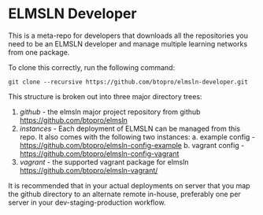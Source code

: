 ELMSLN Developer
================

This is a meta-repo for developers that downloads all the repositories you
need to be an ELMSLN developer and manage multiple learning networks from
one package.

To clone this correctly, run the following command:

`git clone --recursive https://github.com/btopro/elmsln-developer.git`

This structure is broken out into three major directory trees:
1. *github* - the elmsln major project repository from github
    https://github.com/btopro/elmsln
2. *instances* - Each deployment of ELMSLN can be managed from this repo.
    It also comes with the following two instances:
    a. example config - https://github.com/btopro/elmsln-config-example
    b. vagrant config - https://github.com/btopro/elmsln-config-vagrant
3. *vagrant* - the supported vagrant package for elmsln
    https://github.com/btopro/elmsln-vagrant/

It is recommended that in your actual deployments on server that you map
the github directory to an alternate remote in-house, preferably one per
server in your dev-staging-production workflow.
